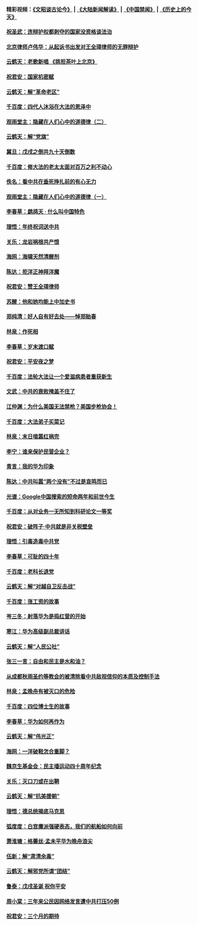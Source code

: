 #### 精彩视频：[《文昭谈古论今》](https://github.com/gfw-breaker/wenzhao/blob/master/README.md?t=12290931) | [《大陆新闻解读》](https://github.com/gfw-breaker/ntdtv-comedy/blob/master/README.md?t=12290931) | [《中国禁闻》](https://github.com/gfw-breaker/ntdtv-news/blob/master/README.md?t=12290931) | [《历史上的今天》](https://github.com/gfw-breaker/today-in-history/blob/master/README.md?t=12290931) 

#### [祝圣武：连辩护权都剥夺的国家没资格谈法治](../pages/nsc993/n10935672.md?t=12290931) 

#### [北京律师卢伟华：从起诉书出发对王全璋律师的无罪辩护](../pages/nsc993/n10939303.md?t=12290931) 

#### [云鹤天：老歌新唱 《挑担茶叶上北京》](../pages/nsc993/n10937870.md?t=12290931) 

#### [祝君安：国家机密赋](../pages/nsc993/n10937863.md?t=12290931) 

#### [云鹤天：解“革命老区”](../pages/nsc993/n10937858.md?t=12290931) 

#### [千百度：四代人沐浴在大法的恩泽中](../pages/nsc993/n10937630.md?t=12290931) 

#### [观雨堂主：隐藏在人们心中的道德律（二）](../pages/nsc993/n10937219.md?t=12290931) 

#### [云鹤天：解“党旗”](../pages/nsc993/n10937211.md?t=12290931) 

#### [冀旦：戊戌之倒共九十天倒数](../pages/nsc993/n10937168.md?t=12290931) 

#### [千百度：修大法的老太太面对百万之利不动心](../pages/nsc993/n10934913.md?t=12290931) 

#### [佚名：看中共在垂死挣扎前的有心无力](../pages/nsc993/n10934707.md?t=12290931) 

#### [观雨堂主：隐藏在人们心中的道德律（一）](../pages/nsc993/n10934699.md?t=12290931) 

#### [李春草：鹧鸪天 ‧ 什么叫中国特色](../pages/nsc993/n10934694.md?t=12290931) 

#### [理悟：年终祝词送中共](../pages/nsc993/n10933269.md?t=12290931) 

#### [关乐：龙岩祸根共产恨](../pages/nsc993/n10933253.md?t=12290931) 

#### [海网：海啸天然清醒剂](../pages/nsc993/n10933251.md?t=12290931) 

#### [陈达：拒洋正神拜洋魔](../pages/nsc993/n10933235.md?t=12290931) 

#### [祝君安：赞王全璋律师](../pages/nsc993/n10933273.md?t=12290931) 

#### [苏醒：他和她均能上中加史书](../pages/nsc993/n10933262.md?t=12290931) 

#### [郑纯清：好人自有好去处——悼郑贻春](../pages/nsc993/n10933256.md?t=12290931) 

#### [林泉：作死相](../pages/nsc993/n10933248.md?t=12290931) 

#### [李春草：岁末渡口赋](../pages/nsc993/n10933243.md?t=12290931) 

#### [祝君安：平安夜之梦](../pages/nsc993/n10931089.md?t=12290931) 

#### [千百度：法轮大法让一个爱滋病患者重获新生](../pages/nsc993/n10931128.md?t=12290931) 

#### [文武：中共的衰败掩盖不住了](../pages/nsc993/n10931085.md?t=12290931) 

#### [江仲渊：为什么美国无法禁枪？美国步枪协会！](../pages/nsc993/n10931078.md?t=12290931) 

#### [千百度：大法弟子买菜记](../pages/nsc993/n10929626.md?t=12290931) 

#### [林泉：末日喧嚣红祸完](../pages/nsc993/n10929158.md?t=12290931) 

#### [李宁：谁来保护民营企业？](../pages/nsc993/n10929049.md?t=12290931) 

#### [青言：我的华为印象](../pages/nsc993/n10927223.md?t=12290931) 

#### [陈达：中共叫嚣“两个没有”不过是哀鸣而已](../pages/nsc993/n10927213.md?t=12290931) 

#### [光谱：Google中国搜索的短命两年和前世今生](../pages/nsc993/n10927202.md?t=12290931) 

#### [千百度：从对业务一无所知到科研论文一等奖](../pages/nsc993/n10924400.md?t=12290931) 

#### [祝君安：破阵子‧中共就是非关税壁垒](../pages/nsc993/n10924033.md?t=12290931) 

#### [理悟：引毒造毒中共党](../pages/nsc993/n10922164.md?t=12290931) 

#### [李春草：可耻的四十年](../pages/nsc993/n10922095.md?t=12290931) 

#### [千百度：老科长退党](../pages/nsc993/n10922047.md?t=12290931) 

#### [云鹤天：解“对越自卫反击战”](../pages/nsc993/n10921340.md?t=12290931) 

#### [千百度：涨工资的故事](../pages/nsc993/n10919446.md?t=12290931) 

#### [岑三冬：射落华为是捣红营的开始](../pages/nsc993/n10919253.md?t=12290931) 

#### [寒江：华为高级副总裁讲话](../pages/nsc993/n10919239.md?t=12290931) 

#### [云鹤天：解“人民公社”](../pages/nsc993/n10917506.md?t=12290931) 

#### [张三一言：自由和民主是水和油？](../pages/nsc993/n10917501.md?t=12290931) 

#### [从成都秋雨圣约等教会的被清除看中共敌视信仰的本质及控制手法](../pages/nsc993/n10917309.md?t=12290931) 

#### [林泉：孟晚舟有被灭口的危险](../pages/nsc993/n10917305.md?t=12290931) 

#### [千百度：四位博士生的故事](../pages/nsc993/n10915623.md?t=12290931) 

#### [李春草：华为如何再作为](../pages/nsc993/n10915065.md?t=12290931) 

#### [云鹤天：解“伟光正”](../pages/nsc993/n10915024.md?t=12290931) 

#### [海网：一洋破鞋怎合重脚？](../pages/nsc993/n10914810.md?t=12290931) 

#### [魏京生基金会：民主墙运动四十周年纪念](../pages/nsc993/n10913787.md?t=12290931) 

#### [关乐：灭口刀或在出鞘](../pages/nsc993/n10910233.md?t=12290931) 

#### [云鹤天：解“抗美援朝”](../pages/nsc993/n10910225.md?t=12290931) 

#### [理悟：德总统揭底马克思](../pages/nsc993/n10907949.md?t=12290931) 

#### [弧度度：白宫鹰派强硬表态，我们的航船如何向前](../pages/nsc993/n10907681.md?t=12290931) 

#### [萧淮塘：格蕾丝‧孟未平华为晚舟浪尖](../pages/nsc993/n10907590.md?t=12290931) 

#### [伍新：解“肃清余毒”](../pages/nsc993/n10906830.md?t=12290931) 

#### [云鹤天：解邪党所谓“团结”](../pages/nsc993/n10906823.md?t=12290931) 

#### [鲁泰：戊戌圣诞 祝你平安](../pages/nsc993/n10906813.md?t=12290931) 

#### [周小棠：三年来公民因网络发言遭中共打压50例](../pages/nsc993/n10906801.md?t=12290931) 

#### [祝君安：三个月的期待](../pages/nsc993/n10906797.md?t=12290931) 

